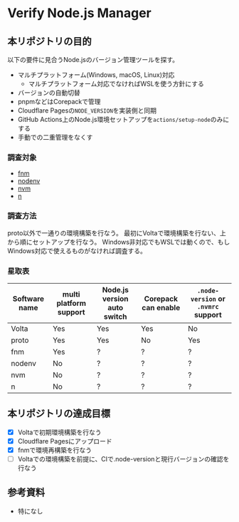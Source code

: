 # Verify Node.js Manager

## 本リポジトリの目的
以下の要件に見合うNode.jsのバージョン管理ツールを探す。

- マルチプラットフォーム(Windows, macOS, Linux)対応
  - マルチプラットフォーム対応でなければWSLを使う方針にする
- バージョンの自動切替
- pnpmなどはCorepackで管理
- Cloudflare Pagesの`NODE_VERSION`を実装側と同期
- GitHub Actions上のNode.js環境セットアップを`actions/setup-node`のみにする
- 手動での二重管理をなくす

### 調査対象
- [fnm](https://github.com/Schniz/fnm)
- [nodenv](https://github.com/nodenv/nodenv)
- [nvm](https://github.com/nvm-sh/nvm)
- [n](https://github.com/tj/n)

### 調査方法
proto以外で一通りの環境構築を行なう。
最初にVoltaで環境構築を行ない、上から順にセットアップを行なう。
Windows非対応でもWSLでは動くので、もしWindows対応で使えるものがなければ調査する。

### 星取表
| Software name | multi platform support | Node.js version auto switch | Corepack can enable | `.node-version` or `.nvmrc` support |
| ------------- | ---------------------- | --------------------------- | ------------------- | ----------------------------------- |
| Volta         | Yes                    | Yes                         | Yes                 | No                                  |
| proto         | Yes                    | Yes                         | No                  | Yes                                 |
| fnm           | Yes                    | ?                           | ?                   | ?                                   |
| nodenv        | No                     | ?                           | ?                   | ?                                   |
| nvm           | No                     | ?                           | ?                   | ?                                   |
| n             | No                     | ?                           | ?                   | ?                                   |

## 本リポジトリの達成目標
- [x] Voltaで初期環境構築を行なう
- [x] Cloudflare Pagesにアップロード
- [x] fnmで環境再構築を行なう
- [ ] Voltaでの環境構築を前提に、CIで.node-versionと現行バージョンの確認を行なう

## 参考資料
- 特になし
